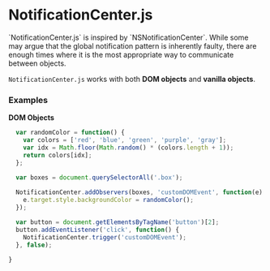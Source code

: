 <h1>NotificationCenter.js</h1>
`NotificationCenter.js` is inspired by `NSNotificationCenter`. While some may argue that the global notification pattern is inherently faulty, there are enough times where it is the most appropriate way to communicate between objects.

`NotificationCenter.js` works with both **DOM objects** and **vanilla objects**. 


### Examples

**DOM Objects**

```javascript
  var randomColor = function() {
    var colors = ['red', 'blue', 'green', 'purple', 'gray'];
    var idx = Math.floor(Math.random() * (colors.length + 1));
    return colors[idx];
  };
  
  var boxes = document.querySelectorAll('.box');

  NotificationCenter.addObservers(boxes, 'customDOMEvent', function(e) {
    e.target.style.backgroundColor = randomColor();
  });

  var button = document.getElementsByTagName('button')[2];
  button.addEventListener('click', function() {
    NotificationCenter.trigger('customDOMEvent');
  }, false);
  
}
```
